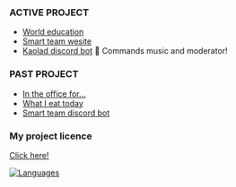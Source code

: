 
### ACTIVE PROJECT
- [World education](https://worldeducation.vercel.app/)
- [Smart team wesite](https://github.com/ronnapatsri/smartteam-website)
- [Kaolad discord bot](https://github.com/ronnapatp/kaolad-bot) 🚨 Commands music and moderator!

### PAST PROJECT
- [In the office for...](https://in-the-office-for.web.app/)
- [What I eat today](https://what-i-eat-today.vercel.app/)
- [Smart team discord bot](https://github.com/ronnapatsri/smartteam-bot)

### My project licence
[Click here!](https://github.com/ronnapatp/licence/blob/main/README.md)

[![Languages](https://github-readme-stats.vercel.app/api/top-langs/?username=ronnapatp&layout=compact&langs_count=10&hide_border=true&custom_title=Languages&bg_color=00000000)](https://github.com/ronnapatp)
